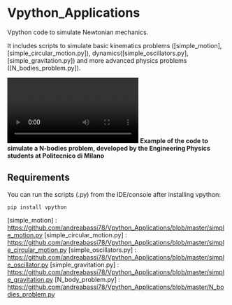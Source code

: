 # Vpython_Applications
Vpython code to simulate Newtonian mechanics. 

It includes scripts to simulate basic kinematics problems ([simple_motion], [simple_circular_motion.py]), dynamics([simple_oscillators.py], [simple_gravitation.py]) and more advanced physics problems ([N_bodies_problem.py]).

![raw](https://github.com/andreabassi78/Vpython_Applications/raw/master/demo_video/N_bodies_problem.mp4)
**Example of the code to simulate a N-bodies problem, developed by the Engineering Physics students at Politecnico di Milano**





## Requirements
You can run the scripts (.py) from the IDE/console after installing vpython:

    pip install vpython


[simple_motion] : https://github.com/andreabassi78/Vpython_Applications/blob/master/simple_motion.py
[simple_circular_motion.py] : https://github.com/andreabassi78/Vpython_Applications/blob/master/simple_circular_motion.py
[simple_oscillators.py] : https://github.com/andreabassi78/Vpython_Applications/blob/master/simple_oscillator.py
[simple_gravitation.py] : https://github.com/andreabassi78/Vpython_Applications/blob/master/simple_gravitation.py
[N_body_problem.py] : https://github.com/andreabassi78/Vpython_Applications/blob/master/N_bodies_problem.py